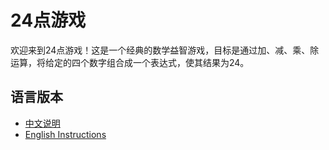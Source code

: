 # 24点游戏

欢迎来到24点游戏！这是一个经典的数学益智游戏，目标是通过加、减、乘、除运算，将给定的四个数字组合成一个表达式，使其结果为24。

## 语言版本
- [中文说明]("https://github.com/ted-li-git/24point-game/blob/README-zh.md")
- [English Instructions]("https://github.com/ted-li-git/24point-game/blob/README-en.md")